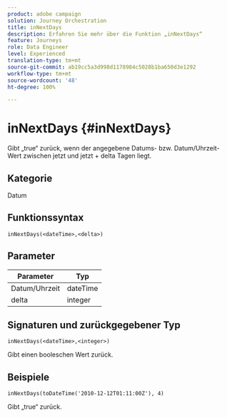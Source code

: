 ```yaml
---
product: adobe campaign
solution: Journey Orchestration
title: inNextDays
description: Erfahren Sie mehr über die Funktion „inNextDays“
feature: Journeys
role: Data Engineer
level: Experienced
translation-type: tm+mt
source-git-commit: ab19cc5a3d998d1178984c5028b1ba650d3e1292
workflow-type: tm+mt
source-wordcount: '48'
ht-degree: 100%

---
```



# inNextDays {#inNextDays}

Gibt „true“ zurück, wenn der angegebene Datums- bzw. Datum/Uhrzeit-Wert zwischen jetzt und jetzt + delta Tagen liegt.

## Kategorie

Datum

## Funktionssyntax

`inNextDays(<dateTime>,<delta>)`

## Parameter

| Parameter | Typ |
|-----------|------------------|
| Datum/Uhrzeit | dateTime |
| delta | integer |

## Signaturen und zurückgegebener Typ

`inNextDays(<dateTime>,<integer>)`

Gibt einen booleschen Wert zurück.

## Beispiele

`inNextDays(toDateTime('2010-12-12T01:11:00Z'), 4)`

Gibt „true“ zurück.
